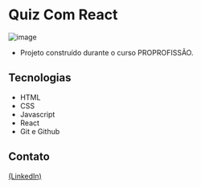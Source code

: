 # Quiz Com React

![image](https://github.com/JoaoEduSB/QuizCom_React/assets/146045770/c15ba25a-ef15-4e63-b779-fd39d4a9511d)

- Projeto construído durante o curso PROPROFISSÃO.

## Tecnologias

- HTML
- CSS
- Javascript
- React
- Git e Github

## Contato
[(LinkedIn)](https://www.linkedin.com/in/joaoedusb/)
